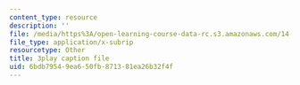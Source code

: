 ```yaml
---
content_type: resource
description: ''
file: /media/https%3A/open-learning-course-data-rc.s3.amazonaws.com/14-01sc-principles-of-microeconomics-fall-2011/6bdb79549ea650fb871381ea26b32f4f_LpNKCJSZk_k.vtt
file_type: application/x-subrip
resourcetype: Other
title: 3play caption file
uid: 6bdb7954-9ea6-50fb-8713-81ea26b32f4f
---
```

